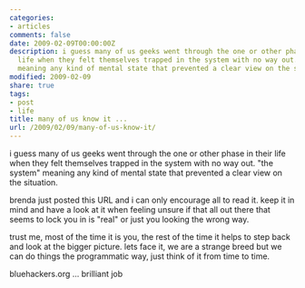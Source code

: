 ```yaml
---
categories:
- articles
comments: false
date: 2009-02-09T00:00:00Z
description: i guess many of us geeks went through the one or other phase in their
  life when they felt themselves trapped in the system with no way out. "the system"
  meaning any kind of mental state that prevented a clear view on the situation.
modified: 2009-02-09
share: true
tags:
- post
- life
title: many of us know it ...
url: /2009/02/09/many-of-us-know-it/
---
```


i guess many of us geeks went through the one or other phase in their
life when they felt themselves trapped in the system with no way out.
"the system" meaning any kind of mental state that prevented a clear
view on the situation.

brenda just posted this URL and i can only encourage all to read it.
keep it in mind and have a look at it when feeling unsure if that all
out there that seems to lock you in is "real" or just you looking the
wrong way.

trust me, most of the time it is you, the rest of the time it helps to
step back and look at the bigger picture. lets face it, we are a strange
breed but we can do things the programmatic way, just think of it from
time to time.

bluehackers.org ... brilliant job
